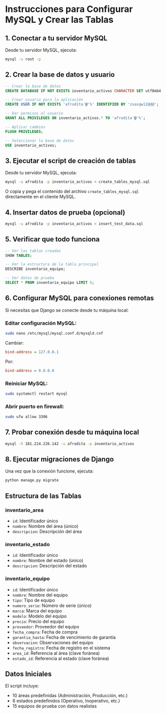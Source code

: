 # Instrucciones para Configurar MySQL y Crear las Tablas

## 1. Conectar a tu servidor MySQL

Desde tu servidor MySQL, ejecuta:

```bash
mysql -u root -p
```

## 2. Crear la base de datos y usuario

```sql
-- Crear la base de datos
CREATE DATABASE IF NOT EXISTS inventario_activos CHARACTER SET utf8mb4 COLLATE utf8mb4_unicode_ci;

-- Crear usuario para la aplicación
CREATE USER IF NOT EXISTS 'afrodita'@'%' IDENTIFIED BY 'zxasqw12@@@';

-- Dar permisos al usuario
GRANT ALL PRIVILEGES ON inventario_activos.* TO 'afrodita'@'%';

-- Aplicar cambios
FLUSH PRIVILEGES;

-- Seleccionar la base de datos
USE inventario_activos;
```

## 3. Ejecutar el script de creación de tablas

Desde tu servidor MySQL, ejecuta:

```bash
mysql -u afrodita -p inventario_activos < create_tables_mysql.sql
```

O copia y pega el contenido del archivo `create_tables_mysql.sql` directamente en el cliente MySQL.

## 4. Insertar datos de prueba (opcional)

```bash
mysql -u afrodita -p inventario_activos < insert_test_data.sql
```

## 5. Verificar que todo funciona

```sql
-- Ver las tablas creadas
SHOW TABLES;

-- Ver la estructura de la tabla principal
DESCRIBE inventario_equipo;

-- Ver datos de prueba
SELECT * FROM inventario_equipo LIMIT 5;
```

## 6. Configurar MySQL para conexiones remotas

Si necesitas que Django se conecte desde tu máquina local:

### Editar configuración MySQL:
```bash
sudo nano /etc/mysql/mysql.conf.d/mysqld.cnf
```

Cambiar:
```ini
bind-address = 127.0.0.1
```

Por:
```ini
bind-address = 0.0.0.0
```

### Reiniciar MySQL:
```bash
sudo systemctl restart mysql
```

### Abrir puerto en firewall:
```bash
sudo ufw allow 3306
```

## 7. Probar conexión desde tu máquina local

```bash
mysql -h 181.224.226.142 -u afrodita -p inventario_activos
```

## 8. Ejecutar migraciones de Django

Una vez que la conexión funcione, ejecuta:

```bash
python manage.py migrate
```

## Estructura de las Tablas

### inventario_area
- `id`: Identificador único
- `nombre`: Nombre del área (único)
- `descripcion`: Descripción del área

### inventario_estado
- `id`: Identificador único
- `nombre`: Nombre del estado (único)
- `descripcion`: Descripción del estado

### inventario_equipo
- `id`: Identificador único
- `nombre`: Nombre del equipo
- `tipo`: Tipo de equipo
- `numero_serie`: Número de serie (único)
- `marca`: Marca del equipo
- `modelo`: Modelo del equipo
- `precio`: Precio del equipo
- `proveedor`: Proveedor del equipo
- `fecha_compra`: Fecha de compra
- `garantia_hasta`: Fecha de vencimiento de garantía
- `observacion`: Observaciones del equipo
- `fecha_registro`: Fecha de registro en el sistema
- `area_id`: Referencia al área (clave foránea)
- `estado_id`: Referencia al estado (clave foránea)

## Datos Iniciales

El script incluye:
- 10 áreas predefinidas (Administración, Producción, etc.)
- 6 estados predefinidos (Operativo, Inoperativo, etc.)
- 15 equipos de prueba con datos realistas 